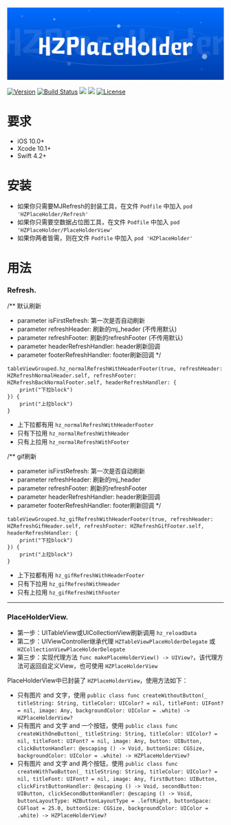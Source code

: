 ![](https://raw.githubusercontent.com/Boxzhi/HZPlaceHolder/master/Images/logo.png)


[![Version](https://img.shields.io/badge/pod-1.0.1-blue.svg)](https://github.com/Boxzhi/HZPlaceHolder) [![Build Status](https://img.shields.io/badge/build-passing-green.svg)]()
![](https://img.shields.io/badge/swift-4.2%2B-orange.svg)
![](https://img.shields.io/badge/platform-iOS%2010.0%2B-yellowgreen.svg) [![License](https://img.shields.io/badge/license-MIT-brightgreen.svg)](https://github.com/CoderZZHe/HZNavigationBar/blob/master/LICENSE)



# 要求
- iOS 10.0+
- Xcode 10.1+
- Swift 4.2+


# 安装
- 如果你只需要MJRefresh的封装工具，在文件 `Podfile` 中加入 `pod 'HZPlaceHolder/Refresh'` 
- 如果你只需要空数据占位图工具，在文件 `Podfile` 中加入 `pod 'HZPlaceHolder/PlaceHolderView'` 
- 如果你两者皆需，则在文件 `Podfile` 中加入 `pod 'HZPlaceHolder'` 


# 用法
### Refresh.

/**
默认刷新

- parameter isFirstRefresh:          第一次是否自动刷新
- parameter refreshHeader:          刷新的mj_header (不传用默认)
- parameter refreshFooter:          刷新的refreshFooter (不传用默认)
- parameter headerRefreshHandler:          header刷新回调
- parameter footerRefreshHandler:          footer刷新回调
\*/
```
tableViewGrouped.hz_normalRefreshWithHeaderFooter(true, refreshHeader: HZRefreshNormalHeader.self, refreshFooter: HZRefreshBackNormalFooter.self, headerRefreshHandler: {
    print("下拉block")
}) {
    print("上拉block")
}
```

- 上下拉都有用 `hz_normalRefreshWithHeaderFooter`
- 只有下拉用 `hz_normalRefreshWithHeader`
- 只有上拉用 `hz_normalRefreshWithFooter`


/**
gif刷新

- parameter isFirstRefresh:          第一次是否自动刷新
- parameter refreshHeader:          刷新的mj_header
- parameter refreshFooter:          刷新的refreshFooter
- parameter headerRefreshHandler:          header刷新回调
- parameter footerRefreshHandler:          footer刷新回调
\*/
```
tableViewGrouped.hz_gifRefreshWithHeaderFooter(true, refreshHeader: HZRefreshGifHeader.self, refreshFooter: HZRefreshGifFooter.self, headerRefreshHandler: {
    print("下拉block")
}) {
    print("上拉block")
}
```

- 上下拉都有用 `hz_gifRefreshWithHeaderFooter`
- 只有下拉用 `hz_gifRefreshWithHeader`
- 只有上拉用 `hz_gifRefreshWithFooter`
------------------------------------------------------------------

### PlaceHolderView.
- 第一步：UITableView或UICollectionView刷新调用 `hz_reloadData`
- 第二步：UIViewController继承代理 `HZTableViewPlaceHolderDelegate` 或 `HZCollectionViewPlaceHolderDelegate`
- 第三步：实现代理方法 `func makePlaceHolderView() -> UIView?`，该代理方法可返回自定义View，也可使用 `HZPlaceHolderView`

PlaceHolderView中已封装了 `HZPlaceHolderView`，使用方法如下：
- 只有图片 and 文字，使用 `public class func createWithoutButton(_ titleString: String, titleColor: UIColor? = nil, titleFont: UIFont? = nil, image: Any, backgroundColor: UIColor = .white) -> HZPlaceHolderView?`
- 只有图片 and 文字 and 一个按钮，使用 `public class func createWithOneButton(_ titleString: String, titleColor: UIColor? = nil, titleFont: UIFont? = nil, image: Any, button: UIButton, clickButtonHandler: @escaping () -> Void, buttonSize: CGSize, backgroundColor: UIColor = .white) -> HZPlaceHolderView?`
- 只有图片 and 文字 and 两个按钮，使用 `public class func createWithTwoButton(_ titleString: String, titleColor: UIColor? = nil, titleFont: UIFont? = nil, image: Any, firstButton: UIButton, clickFirstButtonHandler: @escaping () -> Void, secondButton: UIButton, clickSecondButtonHandler: @escaping () -> Void, buttonLayoutType: HZButtonLayoutType = .leftRight, buttonSpace: CGFloat = 25.0, buttonSize: CGSize, backgroundColor: UIColor = .white) -> HZPlaceHolderView?`
